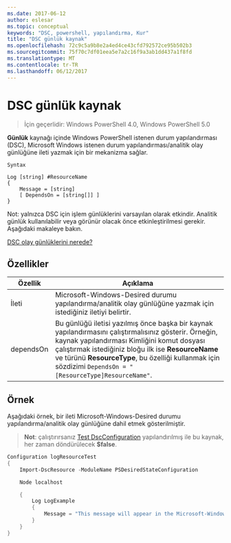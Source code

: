 ```yaml
---
ms.date: 2017-06-12
author: eslesar
ms.topic: conceptual
keywords: "DSC, powershell, yapılandırma, Kur"
title: "DSC günlük kaynak"
ms.openlocfilehash: 72c9c5a9b8e2a4ed4ce43cfd792572ce95b502b3
ms.sourcegitcommit: 75f70c7df01eea5e7a2c16f9a3ab1dd437a1f8fd
ms.translationtype: MT
ms.contentlocale: tr-TR
ms.lasthandoff: 06/12/2017
---
```

# <a name="dsc-log-resource"></a>DSC günlük kaynak 

> İçin geçerlidir: Windows PowerShell 4.0, Windows PowerShell 5.0

__Günlük__ kaynağı içinde Windows PowerShell istenen durum yapılandırması (DSC), Microsoft Windows istenen durum yapılandırması/analitik olay günlüğüne ileti yazmak için bir mekanizma sağlar.

```
Syntax

Log [string] #ResourceName
{
    Message = [string]
    [ DependsOn = [string[]] ]
}
```

Not: yalnızca DSC için işlem günlüklerini varsayılan olarak etkindir.
Analitik günlük kullanılabilir veya görünür olacak önce etkinleştirilmesi gerekir.
Aşağıdaki makaleye bakın.

[DSC olay günlüklerini nerede?](https://msdn.microsoft.com/en-us/powershell/dsc/troubleshooting#where-are-dsc-event-logs)

## <a name="properties"></a>Özellikler
|  Özellik  |  Açıklama   | 
|---|---| 
| İleti| Microsoft-Windows-Desired durumu yapılandırma/analitik olay günlüğüne yazmak için istediğiniz iletiyi belirtir.| 
| dependsOn | Bu günlüğü iletisi yazılmış önce başka bir kaynak yapılandırmasını çalıştırmalısınız gösterir. Örneğin, kaynak yapılandırması Kimliğini komut dosyası çalıştırmak istediğiniz bloğu ilk ise __ResourceName__ ve türünü __ResourceType__, bu özelliği kullanmak için sözdizimi `DependsOn = "[ResourceType]ResourceName"`.| 

## <a name="example"></a>Örnek

Aşağıdaki örnek, bir ileti Microsoft-Windows-Desired durumu yapılandırma/analitik olay günlüğüne dahil etmek gösterilmiştir.

> **Not**: çalıştırırsanız [Test DscConfiguration](https://technet.microsoft.com/en-us/library/dn407382.aspx) yapılandırılmış ile bu kaynak, her zaman döndürülecek **$false**.

```powershell 
Configuration logResourceTest
{
    Import-DscResource -ModuleName PSDesiredStateConfiguration

    Node localhost

    {
        Log LogExample
        {
            Message = "This message will appear in the Microsoft-Windows-Desired State Configuration/Analytic event log."
        }
    }
}
```

